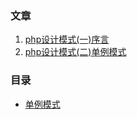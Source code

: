 ### 文章
1. [php设计模式(一)序言](https://baijunyao.com/article/158)
2. [php设计模式(二)单例模式](https://baijunyao.com/article/159)

### 目录
- [单例模式](https://github.com/baijunyao/design-patterns/tree/master/singleton)